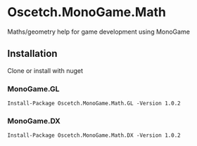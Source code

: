 # Oscetch.MonoGame.Math

Maths/geometry help for game development using MonoGame

## Installation

Clone or install with nuget

### MonoGame.GL

`Install-Package Oscetch.MonoGame.Math.GL -Version 1.0.2`

### MonoGame.DX

`Install-Package Oscetch.MonoGame.Math.DX -Version 1.0.2`

